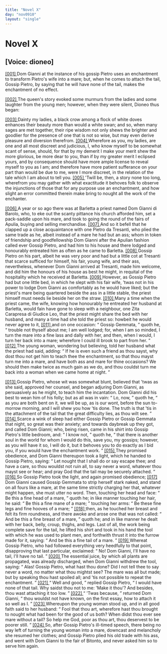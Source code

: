 ```yaml
---
title: "Novel X"
day: "nov0910"
layout: "single"
---
```

<div id="nov0910" type="novella" who="dioneo">
 <h1>
  Novel X
 </h1>
 <p>
  <h2>
   [Voice: dioneo]
  </h2>
 </p>
 <argument>
  <p>
   <a href="{{ site.baseurl }}itDecameron/nov0910#p09100001" id="p09100001">
    [001]
   </a>
   Dom Gianni at the instance of his gossip Pietro uses an
 enchantment to transform Pietro's wife into a mare;
 but, when he comes to attach the tail, Gossip Pietro,
 by saying that he will have none of the tail, makes
 the enchantment of no effect.
  </p>
 </argument>
 <div3 type="commentary" who="author">
  <p>
   <a href="{{ site.baseurl }}itDecameron/nov0910#p09100002" id="p09100002">
    [002]
   </a>
   The
   queen's story evoked some murmurs from the ladies and
 some laughter from the young men; however, when they were
 silent, Dioneo thus began:
  </p>
 </div3>
 <div3 type="commentary" who="dioneo">
  <p>
   <a href="{{ site.baseurl }}itDecameron/nov0910#p09100003" id="p09100003">
    [003]
   </a>
   Dainty my ladies, a black crow among a
 flock of white doves enhances their beauty more than would a white
 swan; and so, when many sages are met together, their ripe wisdom
 not only shews the brighter and goodlier for the presence of one
 that is not so wise, but may even derive pleasure and diversion therefrom.
   <a href="{{ site.baseurl }}itDecameron/nov0910#p09100004" id="p09100004">
    [004]
   </a>
   Wherefore as you, my ladies, are one and all most discreet
 and judicious, I, who know myself to be somewhat scant of sense,
 should, for that by my demerit I make your merit shew the more
 glorious, be more dear to you, than if by my greater merit I eclipsed
 yours, and by consequence should have more ample license to reveal
 myself to you as I am; and therefore have more patient sufferance
 on your part than would be due to me, were I more discreet, in the
 relation of the tale which I am about to tell you.
   <a href="{{ site.baseurl }}itDecameron/nov0910#p09100005" id="p09100005">
    [005]
   </a>
   'Twill be, then,
 a story none too long, wherefrom you may gather with what exactitude
 it behoves folk to observe the injunctions of those that for any
 purpose use an enchantment, and how slight an error committed
 therein make bring to nought all the work of the enchanter.
  </p>
 </div3>
 <p>
  <a href="{{ site.baseurl }}itDecameron/nov0910#p09100006" id="p09100006">
   [006]
  </a>
  A year or so ago there was at Barletta a priest named Dom
 Gianni di Barolo, who, to eke out the scanty pittance his church
 afforded him, set a pack-saddle upon his mare, and took to going
  the
 round of the fairs of Apulia, buying and selling merchandise.
  <a href="{{ site.baseurl }}itDecameron/nov0910#p09100007" id="p09100007">
   [007]
  </a>
  And so it befell that he clapped up a close acquaintance with one
 Pietro da Tresanti, who plied the same trade as he, albeit instead of
 a mare he had but an ass; whom in token of friendship and goodfellowship
 Dom Gianni after the Apulian fashion called ever Gossip
 Pietro, and had him to his house and there lodged and honourably
 entreated him as often as he came to Barletta.
  <a href="{{ site.baseurl }}itDecameron/nov0910#p09100008" id="p09100008">
   [008]
  </a>
  Gossip Pietro on his
 part, albeit he was very poor and had but a little cot at Tresanti
 that scarce sufficed for himself, his fair, young wife, and their ass,
 nevertheless, whenever Dom Gianni arrived at Tresanti, made him
 welcome, and did him the honours of his house as best he might, in
 requital of the hospitality which he received at Barletta.
  <a href="{{ site.baseurl }}itDecameron/nov0910#p09100009" id="p09100009">
   [009]
  </a>
  However,
 as Gossip Pietro had but one little bed, in which he slept with his
 fair wife, 'twas not in his power to lodge Dom Gianni as comfortably
 as he would have liked; but the priest's mare being quartered beside
 the ass in a little stable, the priest himself must needs lie beside her
 on the straw.
  <a href="{{ site.baseurl }}itDecameron/nov0910#p09100010" id="p09100010">
   [010]
  </a>
  Many a time when the priest came, the wife, knowing
 how honourably he entreated her husband at Barletta, would
 fain have gone to sleep with a neighbour, one Zita Carapresa di
 Giudice Leo, that the priest might share the bed with her husband,
 and many a time had she told the priest so: howbeit he would never
 agree to it,
  <a href="{{ site.baseurl }}itDecameron/nov0910#p09100011" id="p09100011">
   [011]
  </a>
  and on one occasion:
  <q direct="unspecified">
   Gossip Gemmata,
  </q>
  quoth he,
  <q direct="unspecified">
   trouble not thyself about me; I am well lodged; for, when I am
 so minded, I turn the mare into a fine lass and dally with her, and
 then, when I would, I turn her back into a mare; wherefore I could
 ill brook to part from her.
  </q>
  <a href="{{ site.baseurl }}itDecameron/nov0910#p09100012" id="p09100012">
   [012]
  </a>
  The young woman, wondering but
 believing, told her husband what the priest had said, adding:
  <q direct="unspecified">
   If
 he is even such a friend as thou sayst, why dost thou not get him
 to teach thee the enchantment, so that thou mayst turn me into a
 mare, and have both ass and mare for thine occasions? We should
 then make twice as much gain as we do, and thou couldst turn me
 back into a woman when we came home at night.
  </q>
 </p>
 <p>
  <a href="{{ site.baseurl }}itDecameron/nov0910#p09100013" id="p09100013">
   [013]
  </a>
  Gossip Pietro, whose wit was somewhat blunt, believed that 'twas
 as she said, approved her counsel, and began adjuring Dom Gianni,
 as persuasively as he might, to teach him the incantation. Dom
 Gianni did his best to wean him of his folly; but as all was in vain:
  <q direct="unspecified">
   Lo, now,
  </q>
  quoth he,
  <q direct="unspecified">
   as you are both bent on it, we will be up,
 as is our wont, before the sun to-morrow morning, and I will shew
   you
 how 'tis done. The truth is that 'tis in the attachment of the
 tail that the great difficulty lies, as thou wilt see.
  </q>
  <a href="{{ site.baseurl }}itDecameron/nov0910#p09100014" id="p09100014">
   [014]
  </a>
  Scarce a wink of
 sleep had either Gossip Pietro or Gossip Gemmata that night, so great
 was their anxiety; and towards daybreak up they got, and called
 Dom Gianni; who, being risen, came in his shirt into Gossip Pietro's
 little bedroom, and:
  <q direct="unspecified">
   I know not,
  </q>
  quoth he,
  <q direct="unspecified">
   that there is
 another soul in the world for whom I would do this, save you, my
 gossips; however, as you will have it so, I will do it, but it behoves
 you to do exactly as I bid you, if you would have the enchantment
 work.
  </q>
  <a href="{{ site.baseurl }}itDecameron/nov0910#p09100015" id="p09100015">
   [015]
  </a>
  They promised obedience, and Dom Gianni thereupon took
 a light, which he handed to Gossip Pietro, saying:
  <q direct="unspecified">
   Let nought
 that I shall do or say escape thee; and have a care, so thou wouldst
 not ruin all, to say never a word, whatever thou mayst see or hear;
 and pray God that the tail may be securely attached.
  </q>
  <a href="{{ site.baseurl }}itDecameron/nov0910#p09100016" id="p09100016">
   [016]
  </a>
  So Gossip
 Pietro took the light, and again promised obedience;
  <a href="{{ site.baseurl }}itDecameron/nov0910#p09100017" id="p09100017">
   [017]
  </a>
  Dom Gianni
 caused Gossip Gemmata to strip herself stark naked, and stand on all
 fours like a mare, at the same time strictly charging her that, whatever
 might happen, she must utter no word. Then, touching her
 head and face:
  <q direct="unspecified">
   Be this a fine head of a mare,
  </q>
  quoth he; in like
 manner touching her hair, he said:
  <q direct="unspecified">
   Be this a fine mane of a
 mare;
  </q>
  touching her arms:
  <q direct="unspecified">
   Be these fine legs and fine hooves of
 a mare;
  </q>
  <a href="{{ site.baseurl }}itDecameron/nov0910#p09100018" id="p09100018">
   [018]
  </a>
  then, as he touched her breast and felt its firm roundness,
 and there awoke and arose one that was not called:
  <q direct="unspecified">
   And be this
 a fine breast of a mare,
  </q>
  quoth he; and in like manner he dealt with
 her back, belly, croup, thighs, and legs. Last of all, the work being
 complete save for the tail, he lifted his shirt and took in his hand the
 tool with which he was used to plant men, and forthwith thrust it
 into the furrow made for it, saying:
  <q direct="unspecified">
   And be this a fine tail of a
 mare.
  </q>
  <a href="{{ site.baseurl }}itDecameron/nov0910#p09100019" id="p09100019">
   [019]
  </a>
  Whereat Gossip Pietro, who had followed everything very
 heedfully to that point, disapproving that last particular, exclaimed:
  <q direct="unspecified">
   No! Dom Gianni, I'll have no tail, I'll have no tail.
  </q>
  <a href="{{ site.baseurl }}itDecameron/nov0910#p09100020" id="p09100020">
   [020]
  </a>
  The
 essential juice, by which all plants are propagated, was already discharged,
 when Dom Gianni withdrew the tool, saying:
  <q direct="unspecified">
   Alas!
 Gossip Pietro, what hast thou done? Did I not tell thee to say never
 a word, no matter what thou mightst see? The mare was all but
 made; but by speaking thou hast spoiled all; and 'tis not possible to
 repeat the enchantment.
  </q>
  <a href="{{ site.baseurl }}itDecameron/nov0910#p09100021" id="p09100021">
   [021]
  </a>
  <q direct="unspecified">
   Well and good,
  </q>
  replied Gossip Pietro,
  <q direct="unspecified">
   I would have none of that tail. Why saidst thou not to me:
   'Make
 it thou'? And besides, thou wast attaching it too low.
  </q>
  <a href="{{ site.baseurl }}itDecameron/nov0910#p09100022" id="p09100022">
   [022]
  </a>
  <q direct="unspecified">
   'Twas because,
  </q>
  returned Dom Gianni,
  <q direct="unspecified">
   thou wouldst not have
 known, on the first essay, how to attach it so well as I.
  </q>
  <a href="{{ site.baseurl }}itDecameron/nov0910#p09100023" id="p09100023">
   [023]
  </a>
  Whereupon
 the young woman stood up, and in all good faith said to her
 husband:
  <q direct="unspecified">
   Fool that thou art, wherefore hast thou brought to
 nought what had been for the good of us both? When didst thou
 ever see mare without a tail? So help me God, poor as thou art,
 thou deservest to be poorer still.
  </q>
  <a href="{{ site.baseurl }}itDecameron/nov0910#p09100024" id="p09100024">
   [024]
  </a>
  So, after Gossip Pietro's ill-timed
 speech, there being no way left of turning the young woman into a
 mare, downcast and melancholy she resumed her clothes; and Gossip
 Pietro plied his old trade with his ass, and went with Dom Gianni
 to the fair of Bitonto, and never asked him so to serve him again.
 </p>
</div>